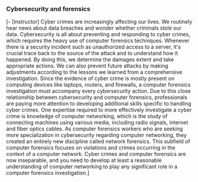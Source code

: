 ### **Cybersecurity and forensics**

[\- \[Instructor\] Cyber crimes are increasingly affecting our lives. We routinely hear news about data breaches and wonder whether criminals stole our data. Cybersecurity is all about preventing and responding to cyber crimes, which requires the heavy use of computer forensics techniques. Whenever there is a security incident such as unauthorized access to a server, it's crucial trace back to the source of the attack and to understand how it happened. By doing this, we determine the damages extent and take appropriate actions. We can also prevent future attacks by making adjustments according to the lessons we learned from a comprehensive investigation. Since the evidence of cyber crime is mostly present on computing devices like laptops, routers, and firewalls, a computer forensics investigation must accompany every cybersecurity action. Due to this close relationship between cybersecurity and computer forensics, professionals are paying more attention to developing additional skills specific to handling cyber crimes. One expertise required to more effectively investigate a cyber crime is knowledge of computer networking, which is the study of connecting machines using various media, including radio signals, internet and fiber optics cables. As computer forensics workers who are seeking more specialization in cybersecurity regarding computer networking, they created an entirely new discipline called network forensics. This subfield of computer forensics focuses on violations and crimes occurring in the context of a computer network. Cyber crimes and computer forensics are now inseparable, and you need to develop at least a reasonable understanding of computer networking to play any significant role in a computer forensics investigation.]